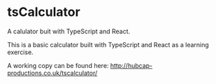 # tsCalculator
A calulator buit with TypeScript and React. 

This is a basic calculator built with TypeScript and React as a learning exercise.

A working copy can be found here: http://hubcap-productions.co.uk/tscalculator/